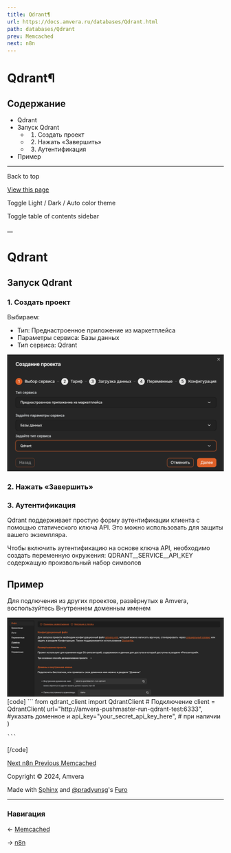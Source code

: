 ```yaml
---
title: Qdrant¶
url: https://docs.amvera.ru/databases/Qdrant.html
path: databases/Qdrant
prev: Memcached
next: n8n
---
```


# Qdrant¶

## Содержание

- Qdrant
- Запуск Qdrant
  - 1. Создать проект
  - 2. Нажать «Завершить»
  - 3. Аутентификация
- Пример

---

Back to top

[ View this page ](<../_sources/databases/Qdrant.md.txt> "View this page")

Toggle Light / Dark / Auto color theme

Toggle table of contents sidebar

__

# Qdrant

## Запуск Qdrant

### 1\. Создать проект

Выбираем:
* Тип: Преднастроенное приложение из маркетплейса
* Параметры сервиса: Базы данных
* Тип сервиса: Qdrant

![qdrant-create](images/qdrant-create.png)

### 2\. Нажать «Завершить»

### 3\. Аутентификация

Qdrant поддерживает простую форму аутентификации клиента с помощью статического ключа API. Это можно использовать для защиты вашего экземпляра.

Чтобы включить аутентификацию на основе ключа API, необходимо создать переменную окружения: QDRANT__SERVICE__API_KEY содержащую произвольный набор символов

## Пример

Для подлючения из других проектов, развёрнутых в Amvera, воспользуйтесь Внутреннем доменным именем

![qdrant-domain](images/qdrant-domain.jpg)
[code] 
    ```
    from qdrant_client import QdrantClient
    # Подключение
    client = QdrantClient(
        url="http://amvera-pushmaster-run-qdrant-test:6333", #указать доменное и
        api_key="your_secret_api_key_here", # при наличии
    )
    
    ```
    
[/code]

[ Next n8n ](<../marketplace/n8n.html>) [ Previous Memcached ](<memcached.html>)

Copyright © 2024, Amvera 

Made with [Sphinx](<https://www.sphinx-doc.org/>) and [@pradyunsg](<https://pradyunsg.me>)'s [Furo](<https://github.com/pradyunsg/furo>)


---

### Навигация

← [Memcached](https://docs.amvera.ru/memcached.html)

→ [n8n](https://docs.amvera.ru/marketplace/n8n.html)
